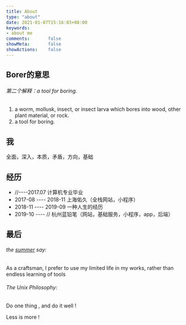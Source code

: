 ```yaml
---
title: About
type: "about"
date: 2021-01-07T15:16:03+08:00
keywords:
- about me
comments:       false
showMeta:       false
showActions:    false
---
```


## Borer的意思

###### 第二个解释：a tool for boring.

1. a worm, mollusk, insect, or insect larva which bores into wood, other plant material, or rock.
2. a tool for boring.

## 我

全面，深入，本质，矛盾，方向，基础

## 经历

- //----2017.07 计算机专业毕业
- 2017-08 ---- 2018-11 上海佑久（全栈网站，小程序）
- 2018-11 ---- 2019-09 一种人生的经历
- 2019-10 ---- // 杭州蓝铅笔（网站，基础服务，小程序，app，后端）

## 最后

###### the [summer](https://learnku.com/users/1) say:

As a craftsman, I prefer to use my limited life in my works, rather than endless learning of tools

###### The Unix Philosophy:

Do one thing , and do it well !

Less is more !
